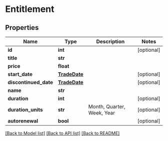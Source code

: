 # Entitlement

## Properties
Name | Type | Description | Notes
------------ | ------------- | ------------- | -------------
**id** | **int** |  | [optional] 
**title** | **str** |  | 
**price** | **float** |  | 
**start_date** | [**TradeDate**](TradeDate.md) |  | [optional] 
**discontinued_date** | [**TradeDate**](TradeDate.md) |  | [optional] 
**name** | **str** |  | 
**duration** | **int** |  | [optional] 
**duration_units** | **str** | Month, Quarter, Week, Year | [optional] 
**autorenewal** | **bool** |  | [optional] 

[[Back to Model list]](../README.md#documentation-for-models) [[Back to API list]](../README.md#documentation-for-api-endpoints) [[Back to README]](../README.md)

